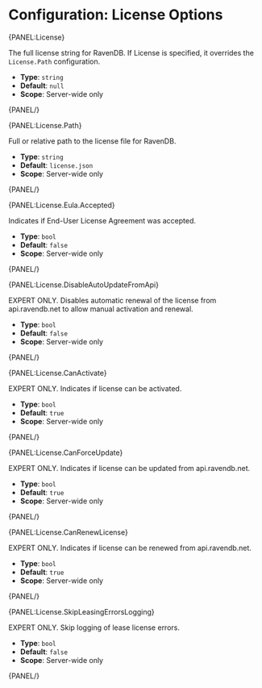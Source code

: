 # Configuration: License Options

{PANEL:License}

The full license string for RavenDB. If License is specified, it overrides the `License.Path` configuration.

- **Type**: `string`
- **Default**: `null`
- **Scope**: Server-wide only

{PANEL/}

{PANEL:License.Path}

Full or relative path to the license file for RavenDB.

- **Type**: `string`
- **Default**: `license.json`
- **Scope**: Server-wide only

{PANEL/}

{PANEL:License.Eula.Accepted}

Indicates if End-User License Agreement was accepted.

- **Type**: `bool`
- **Default**: `false`
- **Scope**: Server-wide only

{PANEL/}

{PANEL:License.DisableAutoUpdateFromApi}

EXPERT ONLY. Disables automatic renewal of the license from api.ravendb.net to allow manual activation and renewal.

- **Type**: `bool`
- **Default**: `false`
- **Scope**: Server-wide only

{PANEL/}

{PANEL:License.CanActivate}

EXPERT ONLY. Indicates if license can be activated.

- **Type**: `bool`
- **Default**: `true`
- **Scope**: Server-wide only

{PANEL/}

{PANEL:License.CanForceUpdate}

EXPERT ONLY. Indicates if license can be updated from api.ravendb.net.

- **Type**: `bool`
- **Default**: `true`
- **Scope**: Server-wide only

{PANEL/}

{PANEL:License.CanRenewLicense}

EXPERT ONLY. Indicates if license can be renewed from api.ravendb.net.

- **Type**: `bool`
- **Default**: `true`
- **Scope**: Server-wide only

{PANEL/}

{PANEL:License.SkipLeasingErrorsLogging}

EXPERT ONLY. Skip logging of lease license errors.

- **Type**: `bool`
- **Default**: `false`
- **Scope**: Server-wide only

{PANEL/}
